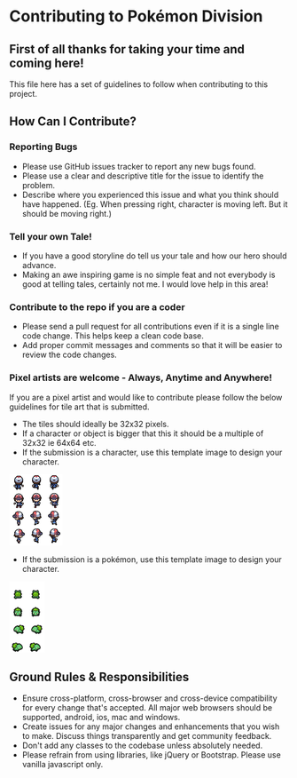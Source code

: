 # Contributing to Pokémon Division

## First of all thanks for taking your time and coming here!

This file here has a set of guidelines to follow when contributing to this project.

## How Can I Contribute?

### Reporting Bugs

* Please use GitHub issues tracker to report any new bugs found.
* Please use a clear and descriptive title for the issue to identify the problem.
* Describe where you experienced this issue and what you think should have happened. 
  (Eg. When pressing right, character is moving left. But it should be moving right.)

### Tell your own Tale!

* If you have a good storyline do tell us your tale and how our hero should advance. 
* Making an awe inspiring game is no simple feat and not everybody is good at telling tales, certainly not me. I would love help in this area!

### Contribute to the repo if you are a coder

* Please send a pull request for all contributions even if it is a single line code change. This helps keep a clean code base.
* Add proper commit messages and comments so that it will be easier to review the code changes.

### Pixel artists are welcome - Always, Anytime and Anywhere!

If you are a pixel artist and would like to contribute please follow the below guidelines for tile art that is submitted.
* The tiles should ideally be 32x32 pixels.
* If a character or object is bigger that this it should be a multiple of 32x32 ie 64x64 etc.
* If the submission is a character, use this template image to design your character. 

![Hero walk cycle](/images/hero_sample.png "Hero walk cycle")

* If the submission is a pokémon, use this template image to design your character. 

![Pokémon](/images/pokemon_sample.png "Pokémon")

## Ground Rules & Responsibilities

* Ensure cross-platform, cross-browser and cross-device compatibility for every change that's accepted. All major web browsers should be supported, android, ios, mac and windows.
* Create issues for any major changes and enhancements that you wish to make. Discuss things transparently and get community feedback.
* Don't add any classes to the codebase unless absolutely needed.
* Please refrain from using libraries, like jQuery or Bootstrap. Please use vanilla javascript only.
